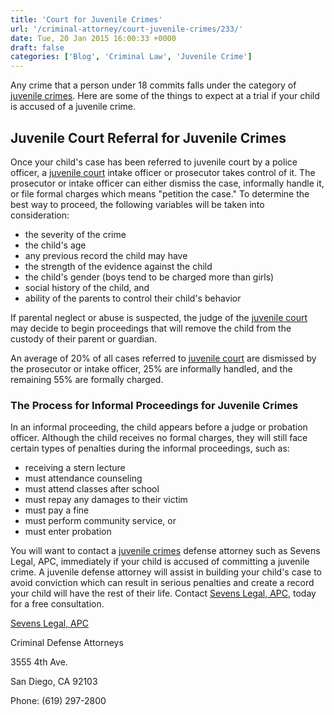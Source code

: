 ```yaml
---
title: 'Court for Juvenile Crimes'
url: '/criminal-attorney/court-juvenile-crimes/233/'
date: Tue, 20 Jan 2015 16:00:33 +0000
draft: false
categories: ['Blog', 'Criminal Law', 'Juvenile Crime']
---
```


Any crime that a person under 18 commits falls under the category of [juvenile crimes](https://www.sevenslegal.com/san-diego-juvenile-crime-lawyer/ "San Diego Juvenile Crime Lawyer"). Here are some of the things to expect at a trial if your child is accused of a juvenile crime.

Juvenile Court Referral for Juvenile Crimes
-------------------------------------------

Once your child's case has been referred to juvenile court by a police officer, a [juvenile court](https://www.sevenslegal.com/san-diego-juvenile-crime-lawyer/ "San Diego Juvenile Crime Lawyer") intake officer or prosecutor takes control of it. The prosecutor or intake officer can either dismiss the case, informally handle it, or file formal charges which means "petition the case." To determine the best way to proceed, the following variables will be taken into consideration:

*   the severity of the crime
*   the child's age
*   any previous record the child may have
*   the strength of the evidence against the child
*   the child's gender (boys tend to be charged more than girls)
*   social history of the child, and
*   ability of the parents to control their child's behavior

If parental neglect or abuse is suspected, the judge of the [juvenile court](https://www.sevenslegal.com/san-diego-juvenile-crime-lawyer/ "San Diego Juvenile Crime Lawyer") may decide to begin proceedings that will remove the child from the custody of their parent or guardian.

An average of 20% of all cases referred to [juvenile court](https://www.sevenslegal.com/san-diego-juvenile-crime-lawyer/ "San Diego Juvenile Crime Lawyer") are dismissed by the prosecutor or intake officer, 25% are informally handled, and the remaining 55% are formally charged.

### The Process for Informal Proceedings for Juvenile Crimes

In an informal proceeding, the child appears before a judge or probation officer. Although the child receives no formal charges, they will still face certain types of penalties during the informal proceedings, such as:

*   receiving a stern lecture
*   must attendance counseling
*   must attend classes after school
*   must repay any damages to their victim
*   must pay a fine
*   must perform community service, or
*   must enter probation

You will want to contact a [juvenile crimes](https://www.sevenslegal.com/san-diego-juvenile-crime-lawyer/ "San Diego Juvenile Crime Lawyer") defense attorney such as Sevens Legal, APC, immediately if your child is accused of committing a juvenile crime. A juvenile defense attorney will assist in building your child's case to avoid conviction which can result in serious penalties and create a record your child will have the rest of their life. Contact [Sevens Legal, APC](https://www.sevenslegal.com/ "Sevens Legal, APC"), today for a free consultation.

[Sevens Legal, APC](https://www.sevenslegal.com/ "Sevens Legal, APC")

Criminal Defense Attorneys

3555 4th Ave.

San Diego, CA 92103

Phone: (619) 297-2800
